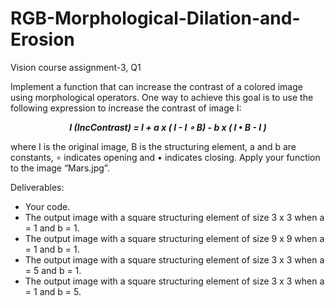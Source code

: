 # RGB-Morphological-Dilation-and-Erosion
Vision course assignment-3, Q1

Implement a function that can increase the contrast of a colored image using morphological
operators. One way to achieve this goal is to use the following expression to increase the
contrast of image I:

<p align="center"> 
   <b><i>I (IncContrast) = I + a x ( I - I ∘ B) - b x ( I • B - I )</i></b>
</p>
   
where I is the original image, B is the structuring element, a and b are constants, ∘ indicates opening and • indicates closing.
Apply your function to the image “Mars.jpg”.

Deliverables:
- Your code.
- The output image with a square structuring element of size 3 x 3 when a = 1 and b = 1.
- The output image with a square structuring element of size 9 x 9 when a = 1 and b = 1.
- The output image with a square structuring element of size 3 x 3 when a = 5 and b = 1.
- The output image with a square structuring element of size 3 x 3 when a = 1 and b = 5.
